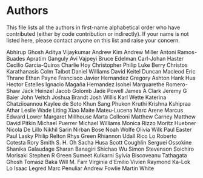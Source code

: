 # Authors

This file lists all the authors in first-name alphabetical order who have
contributed (either by code contribution or indirectly). If your name is not
listed here, please contact anyone on this list and raise your concern.

Abhirup Ghosh
Aditya Vijaykumar
Andrew Kim
Andrew Miller
Antoni Ramos-Buades
Apratim Ganguly
Avi Vajpeyi
Bruce Edelman
Carl-Johan Haster
Cecilio Garcia-Quiros
Charlie Hoy
Christopher Philip Luke Berry
Christos Karathanasis
Colm Talbot
Daniel Williams
David Keitel
Duncan Macleod
Eric Thrane
Ethan Payne
Francisco Javier Hernandez
Gregory Ashton
Hank Hua
Hector Estelles
Ignacio Magaña Hernandez
Isobel Marguarethe Romero-Shaw
Jack Heinzel
Jacob Golomb
Jade Powell
James A Clark
Jeremy G Baier
John Veitch
Joshua Brandt
Josh Willis
Karl Wette
Katerina Chatziioannou
Kaylee de Soto
Khun Sang Phukon
Kruthi Krishna
Kshipraa Athar
Leslie Wade
Liting Xiao
Maite Mateu-Lucena
Marc Arene
Marcus Edward Lower
Margaret Millhouse
Marta Colleoni
Matthew Carney
Matthew David Pitkin
Michael Puerrer
Michael Williams
Monica Rizzo
Moritz Huebner
Nicola De Lillo
Nikhil Sarin
Nirban Bose
Noah Wolfe
Olivia Wilk
Paul Easter
Paul Lasky
Philip Relton
Rhys Green
Rhiannon Udall
Rico Lo
Roberto Cotesta
Rory Smith
S. H. Oh
Sacha Husa
Scott Coughlin
Serguei Ossokine
Shanika Galaudage
Sharan Banagiri
Shichao Wu
Simon Stevenson
Soichiro Morisaki
Stephen R Green
Sumeet Kulkarni
Sylvia Biscoveanu
Tathagata Ghosh
Tomasz Baka
Will M. Farr
Virginia d'Emilio
Vivien Raymond
Ka-Lok Lo
Isaac Legred
Marc Penuliar
Andrew Fowlie
Martin White
